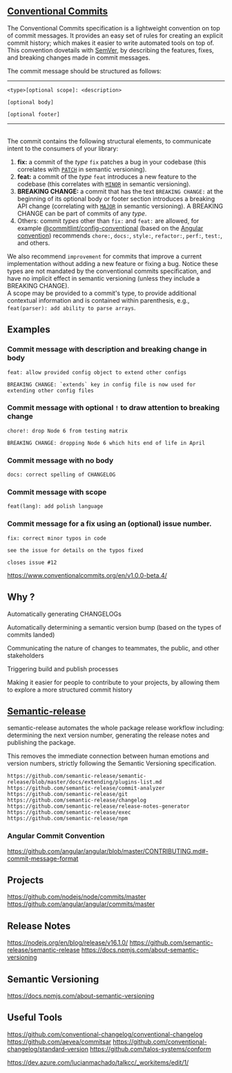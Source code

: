 
## [Conventional Commits](https://www.conventionalcommits.org/en/v1.0.0-beta.4/)

The Conventional Commits specification is a lightweight convention on top of commit messages.
It provides an easy set of rules for creating an explicit commit history;
which makes it easier to write automated tools on top of.
This convention dovetails with [SemVer](http://semver.org),
by describing the features, fixes, and breaking changes made in commit messages.

The commit message should be structured as follows:

---

```
<type>[optional scope]: <description>

[optional body]

[optional footer]
```
---

<br />
The commit contains the following structural elements, to communicate intent to the
consumers of your library:

1. **fix:** a commit of the _type_ `fix` patches a bug in your codebase (this correlates with [`PATCH`](http://semver.org/#summary) in semantic versioning).
1. **feat:** a commit of the _type_ `feat` introduces a new feature to the codebase (this correlates with [`MINOR`](http://semver.org/#summary) in semantic versioning).
1. **BREAKING CHANGE:** a commit that has the text `BREAKING CHANGE:` at the beginning of its optional body or footer section introduces a breaking API change (correlating with [`MAJOR`](http://semver.org/#summary) in semantic versioning).
A BREAKING CHANGE can be part of commits of any _type_.
1. Others: commit _types_ other than `fix:` and `feat:` are allowed, for example [@commitlint/config-conventional](https://github.com/conventional-changelog/commitlint/tree/master/%40commitlint/config-conventional) (based on the [Angular convention](https://github.com/angular/angular/blob/22b96b9/CONTRIBUTING.md#-commit-message-guidelines)) recommends `chore:`, `docs:`, `style:`, `refactor:`, `perf:`, `test:`, and others.

We also recommend `improvement` for commits that improve a current implementation without adding a new feature or fixing a bug.
Notice these types are not mandated by the conventional commits specification, and have no implicit effect in semantic versioning (unless they include a BREAKING CHANGE).
<br />
A scope may be provided to a commit's type, to provide additional contextual information and is contained within parenthesis, e.g., `feat(parser): add ability to parse arrays`.

## Examples

### Commit message with description and breaking change in body
```
feat: allow provided config object to extend other configs

BREAKING CHANGE: `extends` key in config file is now used for extending other config files
```

### Commit message with optional `!` to draw attention to breaking change
```
chore!: drop Node 6 from testing matrix

BREAKING CHANGE: dropping Node 6 which hits end of life in April
```

### Commit message with no body
```
docs: correct spelling of CHANGELOG
```

### Commit message with scope
```
feat(lang): add polish language
```

### Commit message for a fix using an (optional) issue number.
```
fix: correct minor typos in code

see the issue for details on the typos fixed

closes issue #12
```


https://www.conventionalcommits.org/en/v1.0.0-beta.4/


## Why ?
Automatically generating CHANGELOGs

Automatically determining a semantic version bump (based on the types of commits landed)

Communicating the nature of changes to teammates, the public, and other stakeholders

Triggering build and publish processes

Making it easier for people to contribute to your projects, by allowing them to explore a more structured commit history

## [Semantic-release](https://github.com/semantic-release/semantic-release)
semantic-release automates the whole package release workflow including: determining the next version number, generating the release notes and publishing the package.

This removes the immediate connection between human emotions and version numbers, strictly following the Semantic Versioning specification.


```
https://github.com/semantic-release/semantic-release/blob/master/docs/extending/plugins-list.md
https://github.com/semantic-release/commit-analyzer
https://github.com/semantic-release/git
https://github.com/semantic-release/changelog
https://github.com/semantic-release/release-notes-generator
https://github.com/semantic-release/exec
https://github.com/semantic-release/npm
```



### Angular Commit Convention

https://github.com/angular/angular/blob/master/CONTRIBUTING.md#-commit-message-format



## Projects
https://github.com/nodejs/node/commits/master
https://github.com/angular/angular/commits/master

## Release Notes
https://nodejs.org/en/blog/release/v16.1.0/
https://github.com/semantic-release/semantic-release
https://docs.npmjs.com/about-semantic-versioning


## Semantic Versioning
https://docs.npmjs.com/about-semantic-versioning


## Useful Tools



https://github.com/conventional-changelog/conventional-changelog
https://github.com/aevea/commitsar
https://github.com/conventional-changelog/standard-version
https://github.com/talos-systems/conform



https://dev.azure.com/lucianmachado/talkcc/_workitems/edit/1/
